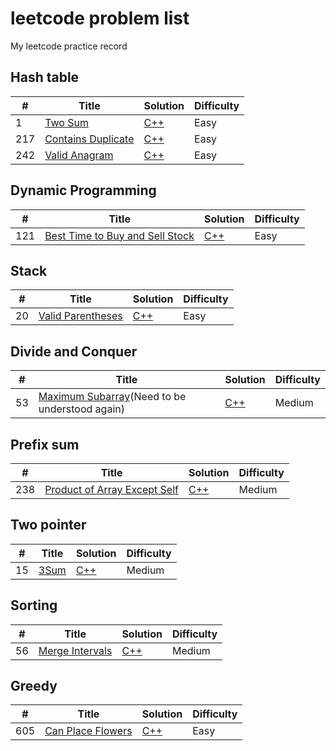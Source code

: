 # leetcode problem list
My leetcode practice record 
## Hash table
| # | Title | Solution | Difficulty |
|---| ----- | -------- | ---------- |
|1|[Two Sum](https://leetcode.com/problems/two-sum/) | [C++](solution/1.%20Two%20Sum.cpp)| Easy
|217|[Contains Duplicate](https://leetcode.com/problems/contains-duplicate/) | [C++](solution/217.%20Contains%20Duplicate.cpp)| Easy
|242|[Valid Anagram](https://leetcode.com/problems/valid-anagram/) | [C++](solution/242.%20Valid%20Anagram.cpp)| Easy
## Dynamic Programming
| # | Title | Solution | Difficulty |
|---| ----- | -------- | ---------- |
|121|[Best Time to Buy and Sell Stock](https://leetcode.com/problems/best-time-to-buy-and-sell-stock/) | [C++](solution/121.%20Best%20Time%20to%20Buy%20and%20Sell%20Stock.cpp)| Easy
## Stack
| # | Title | Solution | Difficulty |
|---| ----- | -------- | ---------- |
|20|[Valid Parentheses](https://leetcode.com/problems/valid-parentheses/) | [C++](solution/20.%20Valid%20Parentheses.cpp)| Easy
## Divide and Conquer
| # | Title | Solution | Difficulty |
|---| ----- | -------- | ---------- |
|53|[Maximum Subarray](https://leetcode.com/problems/maximum-subarray/)(Need to be understood again) | [C++](solution/53.%20Maximum%20Subarray.cpp)| Medium
## Prefix sum
| # | Title | Solution | Difficulty |
|---| ----- | -------- | ---------- |
|238|[Product of Array Except Self](https://leetcode.com/problems/product-of-array-except-self/) | [C++](solution/238.%20Product%20of%20Array%20Except%20Self.cpp)| Medium
## Two pointer
| # | Title | Solution | Difficulty |
|---| ----- | -------- | ---------- |
|15|[3Sum](https://leetcode.com/problems/3sum/) | [C++](solution/15.%203Sum.cpp)| Medium
## Sorting
| # | Title | Solution | Difficulty |
|---| ----- | -------- | ---------- |
|56|[Merge Intervals](https://leetcode.com/problems/merge-intervals/) | [C++](solution/56.%20Merge%20Intervals.cpp)| Medium
## Greedy
| # | Title | Solution | Difficulty |
|---| ----- | -------- | ---------- |
|605|[Can Place Flowers](https://leetcode.com/problems/can-place-flowers/) | [C++](solution/605.%20Can%20Place%20Flowers.cpp)| Easy
